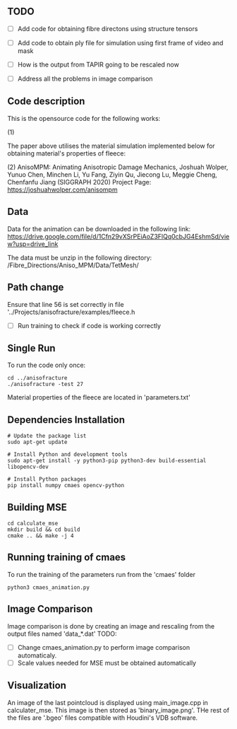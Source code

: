 ## TODO
- [ ] Add code for obtaining fibre directons using structure tensors
- [ ] Add code to obtain ply file for simulation using first frame of video and mask
- [ ] How is the output from TAPIR going to be rescaled now
- [ ] Address all the problems in image comparison


## Code description 

This is the opensource code for the following works:

(1) 

The paper above utilises the material simulation implemented below for obtaining material's properties of fleece:

(2) AnisoMPM: Animating Anisotropic Damage Mechanics, Joshuah Wolper, Yunuo Chen, Minchen Li, Yu Fang, Ziyin Qu, Jiecong Lu, Meggie Cheng, Chenfanfu Jiang (SIGGRAPH 2020)
Project Page: https://joshuahwolper.com/anisompm

## Data
Data for the animation can be downloaded in the following link: 
https://drive.google.com/file/d/1Cfn29vXSrPEiAoZ3FlQq0cbJG4EshmSd/view?usp=drive_link

The data must be unzip in the following directory: 
/Fibre_Directions/Aniso_MPM/Data/TetMesh/

## Path change
Ensure that line 56 is set correctly in file '../Projects/anisofracture/examples/fleece.h
- [ ] Run training to check if code is working correctly

## Single Run
To run the code only once:
    
    cd ../anisofracture
    ./anisofracture -test 27
   

Material properties of the fleece are located in 'parameters.txt' 


## Dependencies Installation

    # Update the package list
    sudo apt-get update

    # Install Python and development tools
    sudo apt-get install -y python3-pip python3-dev build-essential libopencv-dev 

    # Install Python packages   
    pip install numpy cmaes opencv-python

   
## Building MSE

    cd calculate_mse
    mkdir build && cd build
    cmake .. && make -j 4

## Running training of cmaes
To run the training of the parameters run from the 'cmaes' folder

    python3 cmaes_animation.py 

## Image Comparison
Image comparison is done by creating an image and rescaling from the output files named 'data_*.dat'
TODO: 
- [ ] Change cmaes_animation.py to perform image comparison automaticaly. 
- [ ] Scale values needed for MSE must be obtained automatically

## Visualization
An image of the last pointcloud is displayed using main_image.cpp in calculater_mse. This image is then stored as 'binary_image.png'. 
THe rest of the files are '.bgeo' files compatible with Houdini's VDB software. 


